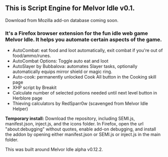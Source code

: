 ## This is Script Engine for Melvor Idle v0.1.
Download from Mozilla add-on database coming soon.
### It's a Firefox browser extension for the fun idle web game Melvor Idle. It helps you automate certain aspects of the game.
* AutoCombat: eat food and loot automatically, exit combat if you're out of food/ammo/runes.
* AutoCombat Options: Toggle auto eat and loot
* AutoSlayer by Bubbalova: automates Slayer tasks, optionally automatically equips mirror shield or magic ring.
* Auto-cook: permanently unlocked Cook All button in the Cooking skill page
* XHP script by Breakit
* Calculate number of selected potions needed until next level button in Herblore page
* Thieving calculators by RedSparr0w (scavenged from Melvor Idle Helper)

**Temporary install:**
Download the repository, including SEMI.js, manifest.json, inject.js, and the icons folder. 
In Firefox, open the url "about:debugging" without quotes, enable add-on debugging, and install the addon by opening either manifest.json or SEMI.js or inject.js in the main folder.

This was built around Melvor Idle alpha v0.12.2.
